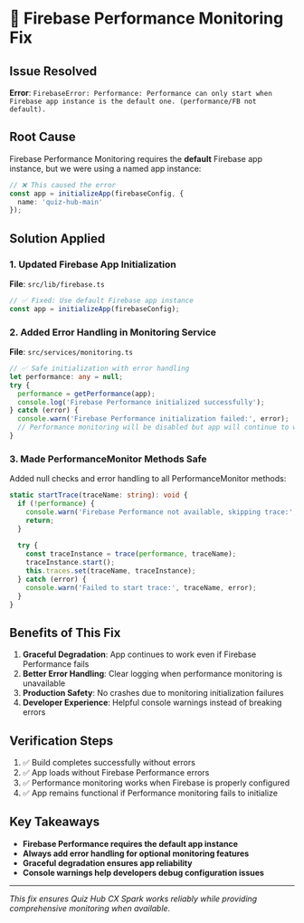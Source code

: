 # 🔧 Firebase Performance Monitoring Fix

## Issue Resolved
**Error**: `FirebaseError: Performance: Performance can only start when Firebase app instance is the default one. (performance/FB not default).`

## Root Cause
Firebase Performance Monitoring requires the **default** Firebase app instance, but we were using a named app instance:

```typescript
// ❌ This caused the error
const app = initializeApp(firebaseConfig, {
  name: 'quiz-hub-main'
});
```

## Solution Applied

### 1. Updated Firebase App Initialization
**File**: `src/lib/firebase.ts`

```typescript
// ✅ Fixed: Use default Firebase app instance
const app = initializeApp(firebaseConfig);
```

### 2. Added Error Handling in Monitoring Service
**File**: `src/services/monitoring.ts`

```typescript
// ✅ Safe initialization with error handling
let performance: any = null;
try {
  performance = getPerformance(app);
  console.log('Firebase Performance initialized successfully');
} catch (error) {
  console.warn('Firebase Performance initialization failed:', error);
  // Performance monitoring will be disabled but app will continue to work
}
```

### 3. Made PerformanceMonitor Methods Safe
Added null checks and error handling to all PerformanceMonitor methods:

```typescript
static startTrace(traceName: string): void {
  if (!performance) {
    console.warn('Firebase Performance not available, skipping trace:', traceName);
    return;
  }
  
  try {
    const traceInstance = trace(performance, traceName);
    traceInstance.start();
    this.traces.set(traceName, traceInstance);
  } catch (error) {
    console.warn('Failed to start trace:', traceName, error);
  }
}
```

## Benefits of This Fix

1. **Graceful Degradation**: App continues to work even if Firebase Performance fails
2. **Better Error Handling**: Clear logging when performance monitoring is unavailable
3. **Production Safety**: No crashes due to monitoring initialization failures
4. **Developer Experience**: Helpful console warnings instead of breaking errors

## Verification Steps

1. ✅ Build completes successfully without errors
2. ✅ App loads without Firebase Performance errors  
3. ✅ Performance monitoring works when Firebase is properly configured
4. ✅ App remains functional if Performance monitoring fails to initialize

## Key Takeaways

- **Firebase Performance requires the default app instance**
- **Always add error handling for optional monitoring features**
- **Graceful degradation ensures app reliability**
- **Console warnings help developers debug configuration issues**

---

*This fix ensures Quiz Hub CX Spark works reliably while providing comprehensive monitoring when available.*
